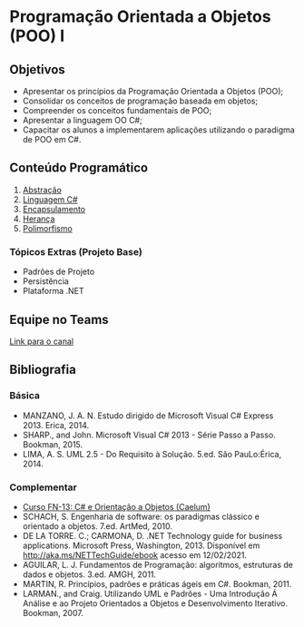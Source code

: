 # Programação Orientada a Objetos (POO) I

## Objetivos

+ Apresentar os princípios da Programação Orientada a Objetos (POO);
+ Consolidar os conceitos de programação baseada em objetos; 
+ Compreender os conceitos fundamentais de POO;
+ Apresentar a linguagem OO C#;
+ Capacitar os alunos a implementarem aplicações utilizando o paradigma de POO em C#.

## Conteúdo Programático

1. [Abstração](https://drive.google.com/open?id=1jA6XZNwJ9xporLn7RpYz3ExgofKfaAhuQgszTPiQu4A)
1. [Linguagem C#](https://drive.google.com/open?id=17QU6xzWyzZSDJYN4SDOg3FA0PZFtDpk2Gu-FC_ebKd8)
1. [Encapsulamento](https://drive.google.com/open?id=1kFMkHtbanPkQKdJ5-jB5HVty4evdi7PlcP2OkDabAh4)
1. [Herança](https://drive.google.com/open?id=1MFas3XAeewpOiYYldFDXog6Z41pZcUys3K0RoXrMlA8)
1. [Polimorfismo](https://drive.google.com/open?id=1wjhXtCKZVy3b4l2rlqco_yTuPX9dm05GZI8NF9Wjevs)

### Tópicos Extras (Projeto Base)
- Padrões de Projeto
- Persistência
- Plataforma .NET

## Equipe no Teams

[Link para o canal](https://teams.microsoft.com/l/channel/19%3a5962896c41f8422b99e89ba2fd4a7815%40thread.tacv2/Geral?groupId=f37c21e7-eaaf-4d08-9ed3-a64ec8165cfd&tenantId=d193e68c-e53f-4610-a66d-56ff300fec7a)

## Bibliografia

### Básica

- MANZANO, J. A. N. Estudo dirigido de Microsoft Visual C# Express 2013. Erica, 2014.
- SHARP., and John. Microsoft Visual C# 2013 - Série Passo a Passo. Bookman, 2015.
- LIMA, A. S. UML 2.5 - Do Requisito à Solução. 5.ed. São PauLo:Érica, 2014.

### Complementar

- [Curso FN-13: C# e Orientação a Objetos (Caelum)](https://www.caelum.com.br/apostila-csharp-orientacao-objetos/)
- SCHACH, S. Engenharia de software: os paradigmas clássico e orientado a objetos. 7.ed. ArtMed, 2010.
- DE LA TORRE. C.; CARMONA, D. .NET Technology guide for business applications. Microsoft Press, Washington, 2013. Disponível em http://aka.ms/NETTechGuide/ebook acesso em 12/02/2021.
- AGUILAR, L. J. Fundamentos de Programação: algoritmos, estruturas de dados e objetos. 3.ed. AMGH, 2011.
- MARTIN, R. Princípios, padrões e práticas ágeis em C#. Bookman, 2011.
- LARMAN., and Craig. Utilizando UML e Padrões - Uma Introdução Á Análise e ao Projeto Orientados a Objetos e Desenvolvimento Iterativo. Bookman, 2007.
